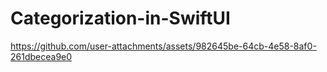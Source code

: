 # Categorization-in-SwiftUI

https://github.com/user-attachments/assets/982645be-64cb-4e58-8af0-261dbecea9e0

